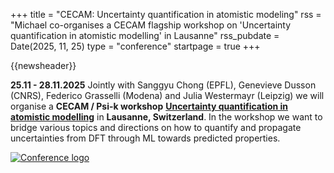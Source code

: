 +++
title       = "CECAM: Uncertainty quantification in atomistic modeling"
rss         = "Michael co-organises a CECAM flagship workshop on 'Uncertainty quantification in atomistic modelling' in Lausanne"
rss_pubdate = Date(2025, 11, 25)
type        = "conference"
startpage   = true
+++

{{newsheader}}

**25.11 - 28.11.2025** Jointly with 
Sanggyu Chong (EPFL), Genevieve Dusson (CNRS),
Federico Grasselli (Modena) and
Julia Westermayr (Leipzig)
we  will organise a **CECAM / Psi-k workshop**
[**Uncertainty quantification in atomistic modelling**](https://www.cecam.org/workshop-details/1380)
in **Lausanne, Switzerland**.
In the workshop we want to
bridge various topics and directions on how to quantify and propagate
uncertainties from DFT through ML towards predicted properties.

[![Conference logo](https://members.cecam.org/storage/logo/logo-1720258061.png)](https://www.cecam.org/workshop-details/1380)
